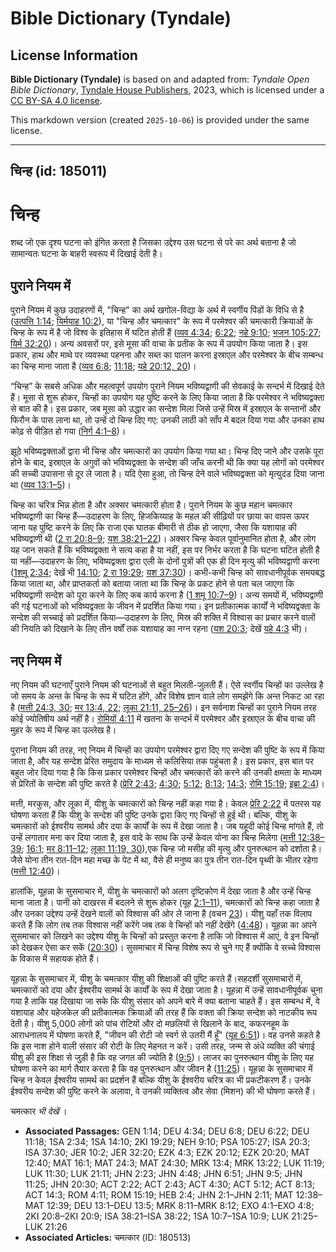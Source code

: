# Bible Dictionary (Tyndale)

## License Information

**Bible Dictionary (Tyndale)** is based on and adapted from: _Tyndale Open Bible Dictionary_, [Tyndale House Publishers](https://tyndaleopenresources.com/), 2023, which is licensed under a [CC BY-SA 4.0 license](https://creativecommons.org/licenses/by-sa/4.0/legalcode.en).

This markdown version (created `2025-10-06`) is provided under the same license.



--------------------------------

## चिन्ह (id: 185011)

**चिन्ह**
=========

शब्द जो एक दृश्य घटना को इंगित करता है जिसका उद्देश्य उस घटना से परे का अर्थ बताना है जो सामान्यतः घटना के बाहरी स्वरूप में दिखाई देती है।

पुराने नियम में
---------------

पुराने नियम में कुछ उदाहरणों में, "चिन्ह" का अर्थ खगोल\-विद्या के अर्थ में स्वर्गीय पिंडों के विधि से है ([उत्पत्ति 1:14](https://ref.ly/Gen1:14); [यिर्मयाह 10:2](https://ref.ly/Jer10:2)), या "चिन्ह और चमत्कार" के रूप में परमेश्वर की चमत्कारी क्रियाओं के चिन्ह के रूप में है जो विश्व के इतिहास में घटित होती हैं ([व्यव 4:34](https://ref.ly/Deut4:34); [6:22](https://ref.ly/Deut6:22); [नहे 9:10](https://ref.ly/Neh9:10); [भजन 105:27](https://ref.ly/Ps105:27); [यिर्म 32:20](https://ref.ly/Jer32:20))। अन्य अवसरों पर, इसे मूसा की वाचा के प्रतीक के रूप में उपयोग किया जाता है। इस प्रकार, हाथ और माथे पर व्यवस्था पहनना और सब्त का पालन करना इस्राएल और परमेश्वर के बीच सम्बन्ध का चिन्ह माना जाता है ([व्यव 6:8](https://ref.ly/Deut6:8); [11:18](https://ref.ly/Deut11:18); [यहे 20:12, 20](https://ref.ly/Ezek20:12))।

“चिन्ह” के सबसे अधिक और महत्वपूर्ण उपयोग पुराने नियम भविष्यद्वाणी की सेवकाई के सन्दर्भ में दिखाई देते हैं। मूसा से शुरू होकर, चिन्हों का उपयोग यह पुष्टि करने के लिए किया जाता है कि परमेश्वर ने भविष्यद्वक्ता से बात की है। इस प्रकार, जब मूसा को उद्धार का सन्देश मिला जिसे उन्हें मिस्र में इस्राएल के सन्तानों और फिरौन के पास लाना था, तो उन्हें दो चिन्ह दिए गए: उनकी लाठी को साँप में बदल दिया गया और उनका हाथ कोढ़ से पीड़ित हो गया ([निर्ग 4:1–8](https://ref.ly/Exod4:1-Exod4:8))।

झूठे भविष्यद्वक्ताओं द्वारा भी चिन्ह और चमत्कारों का उपयोग किया गया था। चिन्ह दिए जाने और उसके पूरा होने के बाद, इस्राएल के अगुवों को भविष्यद्वक्ता के सन्देश की जाँच करनी थी कि क्या यह लोगों को परमेश्वर की सच्ची उपासना से दूर ले जाता है। यदि ऐसा हुआ, तो चिन्ह देने वाले भविष्यद्वक्ता को मृत्युदंड दिया जाना था ([व्यव 13:1–5](https://ref.ly/Deut13:1-Deut13:5))।

चिन्ह का चरित्र भिन्न होता है और अक्सर चमत्कारी होता है। पुराने नियम के कुछ महान चमत्कार भविष्यद्वाणी का चिन्ह हैं—उदाहरण के लिए, हिजकिय्याह के महल की सीढ़ियों पर छाया का वापस ऊपर जाना यह पुष्टि करने के लिए कि राजा एक घातक बीमारी से ठीक हो जाएगा, जैसा कि यशायाह की भविष्यद्वाणी थी ([2 रा 20:8–9](https://ref.ly/2Kgs20:8-2Kgs20:9); [यश 38:21–22](https://ref.ly/Isa38:21-Isa38:22))। अक्सर चिन्ह केवल पूर्वानुमानित होता है, और लोग यह जान सकते हैं कि भविष्यद्वक्ता ने सत्य कहा है या नहीं, इस पर निर्भर करता है कि घटना घटित होती है या नहीं—उदाहरण के लिए, भविष्यद्वक्ता द्वारा एली के दोनों पुत्रों की एक ही दिन मृत्यु की भविष्यद्वाणी करना ([1](https://ref.ly/1Sam2:34)[शमू](https://ref.ly/1Sam10:7-1Sam10:9) [2:34](https://ref.ly/1Sam2:34); देखें भी [14:10](https://ref.ly/1Sam14:10); [2 रा 19:29](https://ref.ly/2Kgs19:29); [यश 37:30](https://ref.ly/Isa37:30))। कभी\-कभी चिन्ह को सावधानीपूर्वक समयबद्ध किया जाता था, और प्राप्तकर्ता को बताया जाता था कि चिन्ह के प्रकट होने से पता चल जाएगा कि भविष्यद्वाणी सन्देश को पूरा करने के लिए कब कार्य करना है ([1 शमू 10:7–9](https://ref.ly/1Sam10:7-1Sam10:9))। अन्य समयों में, भविष्यद्वाणी की गई घटनाओं को भविष्यद्वक्ता के जीवन में प्रदर्शित किया गया। इन प्रतीकात्मक कार्यों ने भविष्यद्वक्ता के सन्देश की सच्चाई को प्रदर्शित किया—उदाहरण के लिए, मिस्र की शक्ति में विश्वास का प्रचार करने वालों की नियति को दिखाने के लिए तीन वर्षों तक यशायाह का नग्न रहना ([यश 20:3](https://ref.ly/Isa20:3); देखें [यहे 4:3](https://ref.ly/Ezek4:3) भी)।

नए नियम में
-----------

नए नियम की घटनाएँ पुराने नियम की घटनाओं से बहुत मिलती\-जुलती हैं। ऐसे स्वर्गीय चिन्हों का उल्लेख है जो समय के अन्त के चिन्ह के रूप में घटित होंगे, और विशेष ज्ञान वाले लोग समझेंगे कि अन्त निकट आ रहा है ([मत्ती 24:3, 30](https://ref.ly/Matt24:3); [मर 13:4, 22](https://ref.ly/Mark13:4); [लूका 21:11, 25–26](https://ref.ly/Luke21:11))। इन सर्वनाश चिन्हों का पुराने नियम तरह कोई ज्योतिषीय अर्थ नहीं है। [रोमियों 4:11](https://ref.ly/Rom4:11) में खतना के सन्दर्भ में परमेश्वर और इस्राएल के बीच वाचा की मुहर के रूप में चिन्ह का उल्लेख है।

पुराना नियम की तरह, नए नियम में चिन्हों का उपयोग परमेश्वर द्वारा दिए गए सन्देश की पुष्टि के रूप में किया जाता है, और यह सन्देश प्रेरित समुदाय के माध्यम से कलिसिया तक पहुंचता है। इस प्रकार, इस बात पर बहुत जोर दिया गया है कि किस प्रकार परमेश्वर चिन्हों और चमत्कारों को करने की उनकी क्षमता के माध्यम से प्रेरितों के सन्देश की पुष्टि करते है ([प्रेरि 2:43](https://ref.ly/Acts2:43); [4:30](https://ref.ly/Acts4:30); [5:12](https://ref.ly/Acts5:12); [8:13](https://ref.ly/Acts8:13); [14:3](https://ref.ly/Acts14:3); [रोमि 15:19](https://ref.ly/Rom15:19); [इब्रा 2:4](https://ref.ly/Heb2:4))।

मत्ती, मरकुस, और लूका में, यीशु के चमत्कारों को चिन्ह नहीं कहा गया है। केवल [प्रेरि 2:22](https://ref.ly/Acts2:22) में पतरस यह घोषणा करता हैं कि यीशु के सन्देश की पुष्टि उनके द्वारा किए गए चिन्हों से हुई थी। बल्कि, यीशु के चमत्कारों को ईश्वरीय सामर्थ और दया के कार्यों के रूप में देखा जाता है। जब यहूदी कोई चिन्ह मांगते हैं, तो उन्हें लगातार मना कर दिया जाता है, इस वादे के साथ कि उन्हें केवल योना का चिन्ह मिलेगा ([मत्ती 12:38–39](https://ref.ly/Matt12:38-Matt12:39); [16:1](https://ref.ly/Matt16:1); [मर 8:11–12](https://ref.ly/Mark8:11-Mark8:12); [लूका 11:19, 30](https://ref.ly/Luke11:19)),एक चिन्ह जो मसीह की मृत्यु और पुनरुत्थान को दर्शाता है। जैसे योना तीन रात\-दिन महा मच्छ के पेट में था, वैसे ही मनुष्य का पुत्र तीन रात\-दिन पृथ्वी के भीतर रहेगा ([मत्ती 12:40](https://ref.ly/Matt12:40))।

हालांकि, यूहन्ना के सुसमाचार में, यीशु के चमत्कारों को अलग दृष्टिकोण में देखा जाता है और उन्हें चिन्ह माना जाता है। पानी को दाखरस में बदलने से शुरू होकर (यूह [2:1–11](https://ref.ly/John2:1-John2:11)), चमत्कारों को चिन्ह कहा जाता है और उनका उद्देश्य उन्हें देखने वालों को विश्वास की ओर ले जाना है (वचन [23](https://ref.ly/John2:23))। यीशु यहाँ तक विलाप करते हैं कि लोग तब तक विश्वास नहीं करेंगे जब तक वे चिन्हों को नहीं देखेंगे ([4:48](https://ref.ly/John4:48))। यूहन्ना का अपने सुसमाचार को लिखने का उद्देश्य यीशु के चिन्हों को प्रस्तुत करना है ताकि जो विश्वास में आएं, वे इन चिन्हों को देखकर ऐसा कर सकें ([20:30](https://ref.ly/John20:30))। सुसमाचार में चिन्ह विशेष रूप से चुने गए हैं क्योंकि वे सच्चे विश्वास के विकास में सहायक होते हैं।

यूहन्ना के सुसमाचार में, यीशु के चमत्कार यीशु की शिक्षाओं की पुष्टि करते हैं।सहदर्शी सुसमाचारों में, चमत्कारों को दया और ईश्वरीय सामर्थ के कार्यों के रूप में देखा जाता है। यूहन्ना में उन्हें सावधानीपूर्वक चुना गया है ताकि यह दिखाया जा सके कि यीशु संसार को अपने बारे में क्या बताना चाहते हैं। इस सम्बन्ध में, वे यशायाह और यहेजकेल की प्रतीकात्मक क्रियाओं की तरह हैं कि वक्ता की क्रिया सन्देश को नाटकीय रूप देती है। यीशु 5,000 लोगों को पांच रोटियों और दो मछलियों से खिलाने के बाद, कफरनहूम के आराधनालय में घोषणा करते हैं, "जीवन की रोटी जो स्वर्ग से उतरी मैं हूँ" ([यूह 6:51](https://ref.ly/John6:51))। वह उनसे कहते है कि इस नाश होने वाली संसार की रोटी के लिए मेहनत न करें। उसी तरह, जन्म से अंधे व्यक्ति की चंगाई यीशु की इस शिक्षा से जुड़ी है कि वह जगत की ज्योति है ([9:5](https://ref.ly/John9:5))। लाजर का पुनरुत्थान यीशु के लिए यह घोषणा करने का मार्ग तैयार करता है कि वह पुनरुत्थान और जीवन है ([11:25](https://ref.ly/John11:25))। यूहन्ना के सुसमाचार में चिन्ह न केवल ईश्वरीय सामर्थ का प्रदर्शन हैं बल्कि यीशु के ईश्वरीय चरित्र का भी प्रकटीकरण हैं। उनके ईश्वरीय सन्देश की पुष्टि करने के अलावा, वे उनकी व्यक्तित्व और सेवा (मिशन) की भी घोषणा करते हैं।

चमत्कार *भी देखें* ।

* **Associated Passages:** GEN 1:14; DEU 4:34; DEU 6:8; DEU 6:22; DEU 11:18; 1SA 2:34; 1SA 14:10; 2KI 19:29; NEH 9:10; PSA 105:27; ISA 20:3; ISA 37:30; JER 10:2; JER 32:20; EZK 4:3; EZK 20:12; EZK 20:20; MAT 12:40; MAT 16:1; MAT 24:3; MAT 24:30; MRK 13:4; MRK 13:22; LUK 11:19; LUK 11:30; LUK 21:11; JHN 2:23; JHN 4:48; JHN 6:51; JHN 9:5; JHN 11:25; JHN 20:30; ACT 2:22; ACT 2:43; ACT 4:30; ACT 5:12; ACT 8:13; ACT 14:3; ROM 4:11; ROM 15:19; HEB 2:4; JHN 2:1–JHN 2:11; MAT 12:38–MAT 12:39; DEU 13:1–DEU 13:5; MRK 8:11–MRK 8:12; EXO 4:1–EXO 4:8; 2KI 20:8–2KI 20:9; ISA 38:21–ISA 38:22; 1SA 10:7–1SA 10:9; LUK 21:25–LUK 21:26
* **Associated Articles:** चमत्कार (ID: 180513)


